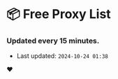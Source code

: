 # :package: Free Proxy List
### Updated every 15 minutes.

- Last updated: `2024-10-24 01:38`

:heart:
